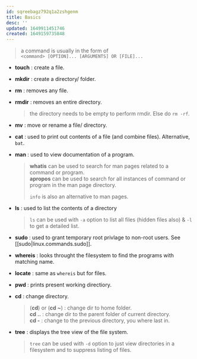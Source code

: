 ```yaml
---
id: sqreebagz792q1a2zshgenm
title: Basics
desc: ''
updated: 1649911451746
created: 1649159735848
---
```

> a command is usually in the form of  
> `<command> [OPTION]... [ARGUMENTS] OR [FILE]...`

- **touch** : create a file.

- **mkdir** : create a directory/ folder.

- **rm** : removes any file.

- **rmdir** : removes an entire directory.
  >the directory needs to be empty to perform rmdir.
  > Else do `rm -rf`.

- **mv** : move or rename a file/ directory.

- **cat** : used to print out contents of a file (and combine files). Alternative, `bat`.

- **man** : used to view documentation of a program.    
  > **whatis** can be used to search for man pages related to a command or program.  
  > **apropos** can be used to search for all instances of command or program in the man page directory.
  >
  > `info` is also an alternative to man pages.

- **ls** : used to list the contents of a directory
  > `ls` can be used with `-a` option to list all files (hidden files also) & `-l` to get a detailed list.

- **sudo** : used to grant temporary root privlage to non-root users. See [[sudo|linux.commands.sudo]].

- **whereis** : looks throught the filesystem to find the programs with matching name.

- **locate** : same as `whereis` but for files.

- **pwd** : prints present working directiory.

- **cd** : change directory.
  >(**cd**) or (**cd ~**) : change dir to home folder.  
  >**cd ..** : change dir to the parent folder of current directory.  
  >**cd -** : change to the previous directory, you where last in.

- **tree** : displays the tree view of the file system.
  > `tree` can be used with `-d` option to just view directories in a filesystem and to suppress listing of files.
